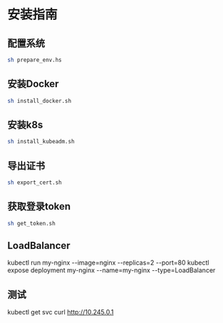 安装指南
=============
## 配置系统
```bash
sh prepare_env.hs
```
## 安装Docker
```bash
sh install_docker.sh
```
## 安装k8s
```bash
sh install_kubeadm.sh
```

## 导出证书
```bash
sh export_cert.sh
```

## 获取登录token
```bash
sh get_token.sh
```

## LoadBalancer 
kubectl run my-nginx --image=nginx --replicas=2 --port=80
kubectl  expose deployment my-nginx --name=my-nginx --type=LoadBalancer
## 测试
kubectl get svc
curl http://10.245.0.1